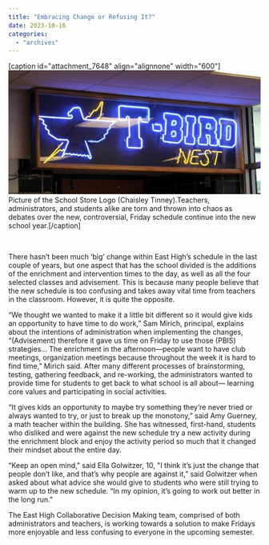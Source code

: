 ```yaml
---
title: "Embracing Change or Refusing It?"
date: 2023-10-16
categories: 
  - "archives"
---
```


\[caption id="attachment\_7648" align="alignnone" width="600"\]![](images/schedule-article-pic-600x294.jpg) Picture of the School Store Logo (Chaisley Tinney).Teachers, administrators, and students alike are torn and thrown into chaos as debates over the new, controversial, Friday schedule continue into the new school year.\[/caption\]

 

There hasn’t been much ‘big’ change within East High’s schedule in the last couple of years, but one aspect that has the school divided is the additions of the enrichment and intervention times to the day, as well as all the four selected classes and advisement. This is because many people believe that the new schedule is too confusing and takes away vital time from teachers in the classroom. However, it is quite the opposite.

“We thought we wanted to make it a little bit different so it would give kids an opportunity to have time to do work,” Sam Mirich, principal, explains about the intentions of administration when implementing the changes, “(Advisement) therefore it gave us time on Friday to use those (PBIS) strategies… The enrichment in the afternoon—people want to have club meetings, organization meetings because throughout the week it is hard to find time,” Mirich said. After many different processes of brainstorming, testing, gathering feedback, and re-working, the administrators wanted to provide time for students to get back to what school is all about— learning core values and participating in social activities.

“It gives kids an opportunity to maybe try something they’re never tried or always wanted to try, or just to break up the monotony,” said Amy Guerney, a math teacher within the building. She has witnessed, first-hand, students who disliked and were against the new schedule try a new activity during the enrichment block and enjoy the activity period so much that it changed their mindset about the entire day.

“Keep an open mind," said Ella Golwitzer, 10, "I think it’s just the change that people don’t like, and that’s why people are against it,” said Golwitzer when asked about what advice she would give to students who were still trying to warm up to the new schedule. “In my opinion, it’s going to work out better in the long run."

The East High Collaborative Decision Making team, comprised of both administrators and teachers, is working towards a solution to make Fridays more enjoyable and less confusing to everyone in the upcoming semester.
